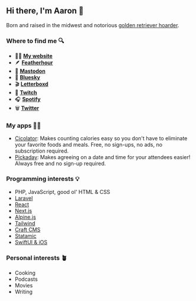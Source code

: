 ## Hi there, I'm Aaron 👋

Born and raised in the midwest and notorious [golden retriever hoarder](https://aaronmbushnell.com/images/goldens.webp).

### Where to find me 🔍

- 👨‍💻 [**My website**](https://aaronmbushnell.com)
- 🪶 [**Featherhour**](https://featherhour.com/)
- 🐘 [**Mastodon**](https://mastodon.social/@aaronbushnell)
- 🦋 [**Bluesky**](https://bsky.app/profile/aaronmbushnell.com)
- 🎬 [**Letterboxd**](https://letterboxd.com/aaronbushnell/)
- 👾 [**Twitch**](https://www.twitch.tv/aaronbushnell)
- 🎧 [**Spotify**](https://open.spotify.com/user/aaronmbushnell)
- 🗑️ [**Twitter**](https://twitter.com/aaronbushnell)

### My apps 👨‍💻
- [Cicolator](https://cicolatorapp.com/): Makes counting calories easy so you don't have to eliminate your favorite foods and meals. Free, no sign-ups, no ads, no subscription required.
- [Pickaday](https://pickadayapp.com/): Makes agreeing on a date and time for your attendees easier! Always free and no sign-up required.

### Programming interests 💡

- PHP, JavaScript, good ol' HTML & CSS
- [Laravel](https://laravel.com)
- [React](https://react.dev/)
- [Next.js](https://nextjs.org/)
- [Alpine.js](https://alpinejs.dev/)
- [Tailwind](https://tailwindcss.com/)
- [Craft CMS](https://craftcms.com)
- [Statamic](https://statamic.com)
- [SwiftUI & iOS](https://developer.apple.com/xcode/swiftui/)

### Personal interests 🪴

- Cooking
- Podcasts
- Movies
- Writing
